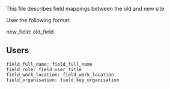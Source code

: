 This file describes field mappings between the old and new site

User the following format:

new_field: old_field

## Users

```
field_full_name: field_full_name
field_role: field_user_title
field_work_location: field_work_location
field_organisation: field_key_organisation
```
